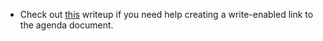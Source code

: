 
- Check out [this](https://support.office.com/en-us/article/share-onedrive-files-and-folders-9fcc2f7d-de0c-4cec-93b0-a82024800c07) writeup if you need help creating a write-enabled link to the agenda document.
